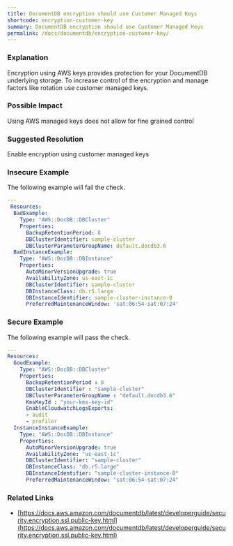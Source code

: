 ```yaml
---
title: DocumentDB encryption should use Customer Managed Keys
shortcode: encryption-customer-key
summary: DocumentDB encryption should use Customer Managed Keys 
permalink: /docs/documentdb/encryption-customer-key/
---
```


### Explanation

Encryption using AWS keys provides protection for your DocumentDB underlying storage. To increase control of the encryption and manage factors like rotation use customer managed keys.

### Possible Impact
Using AWS managed keys does not allow for fine grained control

### Suggested Resolution
Enable encryption using customer managed keys


### Insecure Example

The following example will fail the  check.

```yaml
---
 Resources:
  BadExample:
    Type: "AWS::DocDB::DBCluster"
    Properties:
      BackupRetentionPeriod: 8
      DBClusterIdentifier: sample-cluster
      DBClusterParameterGroupName: default.docdb3.6
  BadInstanceExample:
    Type: "AWS::DocDB::DBInstance"
    Properties:
      AutoMinorVersionUpgrade: true
      AvailabilityZone: us-east-1c
      DBClusterIdentifier: sample-cluster
      DBInstanceClass: db.r5.large
      DBInstanceIdentifier: sample-cluster-instance-0
      PreferredMaintenanceWindow: 'sat:06:54-sat:07:24'

```



### Secure Example

The following example will pass the  check.

```yaml
---
Resources:
  GoodExample:
    Type: "AWS::DocDB::DBCluster"
    Properties:
      BackupRetentionPeriod : 8
      DBClusterIdentifier : "sample-cluster"
      DBClusterParameterGroupName : "default.docdb3.6"
      KmsKeyId : "your-kms-key-id"
      EnableCloudwatchLogsExports:
      - audit
      - profiler
  InstanceInstanceExample:
    Type: "AWS::DocDB::DBInstance"
    Properties:
      AutoMinorVersionUpgrade: true
      AvailabilityZone: "us-east-1c"
      DBClusterIdentifier: "sample-cluster"
      DBInstanceClass: "db.r5.large"
      DBInstanceIdentifier: "sample-cluster-instance-0"
      PreferredMaintenanceWindow: "sat:06:54-sat:07:24"

```




### Related Links


- [https://docs.aws.amazon.com/documentdb/latest/developerguide/security.encryption.ssl.public-key.html](https://docs.aws.amazon.com/documentdb/latest/developerguide/security.encryption.ssl.public-key.html)



